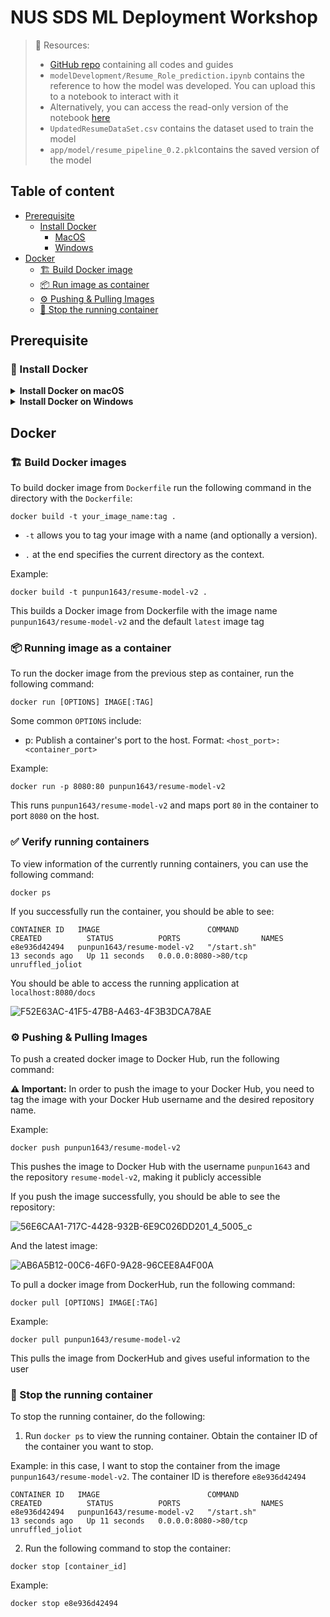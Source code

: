# NUS SDS ML Deployment Workshop

> 📝 Resources: 
> - [GitHub repo](https://github.com/Punpun1643/nus-sds-ml-deployment) containing all codes and guides 
> - `modelDevelopment/Resume_Role_prediction.ipynb` contains the reference to how the model was developed. You can upload this to a notebook to interact with it
> - Alternatively, you can access the read-only version of the notebook [here](https://colab.research.google.com/drive/1UD4CwrGuFIYVA4l1ZvmagU6AzYQt43tU?usp=sharing)
> - `UpdatedResumeDataSet.csv` contains the dataset used to train the model
> - `app/model/resume_pipeline_0.2.pkl`contains the saved version of the model

## Table of content

- [Prerequisite](#prerequisite)
    - [Install Docker](#install-docker)
        - [MacOS](#installing-docker-on-macos)
        - [Windows](#installing-docker-on-windows)
- [Docker](#docker)
    - [🏗️ Build Docker image](#build-docker-images)
    - [📦 Run image as container](#running-image-as-a-container)
    - [⚙️ Pushing & Pulling Images](#⚙️-pushing--pulling-images)
    - [🛑 Stop the running container](#🛑-stop-the-running-container)

## Prerequisite

### 🚩 Install Docker

<details markdown="block">
<summary> <b>Install Docker on macOS</b> </summary>

#### Installing Docker on macOS

1. Prerequisites:
    - macOS must be version `10.14` or newer.

    - Virtualization must be enabled on your system (it usually is by default on modern Macs).

2. Download Docker Desktop for Mac:
    - Go to the official Docker website: [Docker Hub](https://hub.docker.com/)

    - Navigate to "Get Docker" or "Docker Desktop".

    - Download the Docker Desktop for Mac installer.

3. Install Docker:
    - Locate the downloaded `.dmg` file and double-click to open it.

    - Drag the Docker icon to the Applications folder.

4. Run Docker:
    - Open your Applications folder and click on the Docker app.

    - You'll see a Docker icon in the top status bar indicating that Docker is running.

    - The first time you run Docker, it might ask for privileged access. Grant the necessary permissions.

5. 🎉 Verify Installation:
    - Open Terminal.

    - Run `docker --version` to check the installed version.

        If successful, you should be able to see (note that the exact version could be different):

        ```
        Docker version 24.0.2, build cb74dfc
        ```

    - Run `docker run hello-world` to ensure Docker can pull and run images.

        If successful, you should be able to see:

        ```
        Hello from Docker!
        This message shows that your installation appears to be working correctly.

        To generate this message, Docker took the following steps:
        1. The Docker client contacted the Docker daemon.
        2. The Docker daemon pulled the "hello-world" image from the Docker Hub.
            (arm64v8)
        3. The Docker daemon created a new container from that image which runs the
            executable that produces the output you are currently reading.
        4. The Docker daemon streamed that output to the Docker client, which sent it
            to your terminal.

        To try something more ambitious, you can run an Ubuntu container with:
        $ docker run -it ubuntu bash

        Share images, automate workflows, and more with a free Docker ID:
        https://hub.docker.com/

        For more examples and ideas, visit:
        https://docs.docker.com/get-started/
        ```

### 🚩 Sign up for Docker Hub

If you don't have a Docker Hub account, create one [here](https://hub.docker.com/signup). This will be required for you to push and store your Docker image. 
</details>

<details markdown="block">
<summary> <b>Install Docker on Windows</b> </summary>

#### Installing Docker on Windows

1. Prerequisites:
    - Windows 10 64-bit: Pro, Enterprise, or Education (Build 16299 or later). For Windows 10 Home, ensure you're updated to at least version 2004 and follow additional steps during setup.

    - Hyper-V and Containers Windows features must be enabled. Docker will enable these for you, but if you're using a virtual machine, ensure that it's configured for virtualization.

2. Download Docker Desktop for Windows:
    - Go to the official Docker website: [Docker Hub](https://hub.docker.com/)

    - Navigate to "Get Docker" or "Docker Desktop".

    - Download the Docker Desktop for Windows installer.

3. Install Docker:
    - Locate the downloaded .exe file and double-click to run the installer.

    - Follow the installation wizard instructions. It may require a restart.

4. Run Docker:
    - Once installed, launch Docker from the Start menu or desktop icon.

    - Docker will start as a tray application.

    - The first time you start Docker, it might take some time to initialize and enable required features.

5. 🎉 Verify Installation:
    - Open Command Prompt or PowerShell.

    - Run `docker --version` to check the installed version.
        If successful, you should be able to see (note that the exact version could be different):

        ```
        Docker version 24.0.2, build cb74dfc
        ```

    - Run `docker run hello-world` to ensure Docker can pull and run images.

        If successful, you should be able to see:

        ```
        Hello from Docker!
        This message shows that your installation appears to be working correctly.

        To generate this message, Docker took the following steps:
        1. The Docker client contacted the Docker daemon.
        2. The Docker daemon pulled the "hello-world" image from the Docker Hub.
            (arm64v8)
        3. The Docker daemon created a new container from that image which runs the
            executable that produces the output you are currently reading.
        4. The Docker daemon streamed that output to the Docker client, which sent it
            to your terminal.

        To try something more ambitious, you can run an Ubuntu container with:
        $ docker run -it ubuntu bash

        Share images, automate workflows, and more with a free Docker ID:
        https://hub.docker.com/

        For more examples and ideas, visit:
        https://docs.docker.com/get-started/
        ```

(Windows 10 Home Users Only):
- Install the WSL 2 Linux kernel update package.

- Set WSL 2 as your default version with `wsl --set-default-version 2`.

### 🚩 Sign up for Docker Hub

If you don't have a Docker Hub account, create one [here](https://hub.docker.com/signup). This will be required for you to push and store your Docker image. 
</details>

## Docker

### 🏗️ Build Docker images

To build docker image from `Dockerfile` run the following command in the directory with the `Dockerfile`:

```
docker build -t your_image_name:tag .
```

- `-t` allows you to tag your image with a name (and optionally a version).

- `.` at the end specifies the current directory as the context.

Example:

```
docker build -t punpun1643/resume-model-v2 .   
```

This builds a Docker image from Dockerfile with the image name `punpun1643/resume-model-v2` and the default `latest` image tag 

### 📦 Running image as a container

To run the docker image from the previous step as container, run the following command: 

```
docker run [OPTIONS] IMAGE[:TAG]
```

Some common `OPTIONS` include:
- p: Publish a container's port to the host. Format: `<host_port>:<container_port>`

Example:

```
docker run -p 8080:80 punpun1643/resume-model-v2
```
This runs `punpun1643/resume-model-v2` and maps port `80` in the container to port `8080` on the host.

### ✅ Verify running containers

To view information of the currently running containers, you can use the following command:

```
docker ps
```

If you successfully run the container, you should be able to see:

```
CONTAINER ID   IMAGE                        COMMAND                  CREATED          STATUS          PORTS                  NAMES
e8e936d42494   punpun1643/resume-model-v2   "/start.sh"              13 seconds ago   Up 11 seconds   0.0.0.0:8080->80/tcp   unruffled_joliot
```

You should be able to access the running application at `localhost:8080/docs`

![F52E63AC-41F5-47B8-A463-4F3B3DCA78AE](https://github.com/Punpun1643/nus-sds-ml-deployment/assets/60144099/08c36f3c-450d-4197-95dd-a175fe4fd274)


### ⚙️ Pushing & Pulling Images

To push a created docker image to Docker Hub, run the following command: 

**⚠️ Important:** In order to push the image to your Docker Hub, you need to tag the image with your Docker Hub username and the desired repository name.

Example:

```
docker push punpun1643/resume-model-v2
```

This pushes the image to Docker Hub with the username `punpun1643` and the repository `resume-model-v2`, making it publicly accessible

If you push the image successfully, you should be able to see the repository:

![56E6CAA1-717C-4428-932B-6E9C026DD201_4_5005_c](https://github.com/Punpun1643/nus-sds-ml-deployment/assets/60144099/eafd65e2-c57e-41a2-9747-b5a750418736)


And the latest image:

![AB6A5B12-00C6-46F0-9A28-96CEE8A4F00A](https://github.com/Punpun1643/nus-sds-ml-deployment/assets/60144099/5f4240bd-ddcf-4ca4-a6f1-f30bd873f99e)


To pull a docker image from DockerHub, run the following command: 

```
docker pull [OPTIONS] IMAGE[:TAG]
```

Example:

```
docker pull punpun1643/resume-model-v2
```

This pulls the image from DockerHub and gives useful information to the user

### 🛑 Stop the running container 

To stop the running container, do the following:

1. Run `docker ps` to view the running container. Obtain the container ID of the container you want to stop.

Example: in this case, I want to stop the container from the image `punpun1643/resume-model-v2`. The container ID is therefore `e8e936d42494`
```
CONTAINER ID   IMAGE                        COMMAND                  CREATED          STATUS          PORTS                  NAMES
e8e936d42494   punpun1643/resume-model-v2   "/start.sh"              13 seconds ago   Up 11 seconds   0.0.0.0:8080->80/tcp   unruffled_joliot
```

2. Run the following command to stop the container:

```
docker stop [container_id]
```

Example:

```
docker stop e8e936d42494
```
